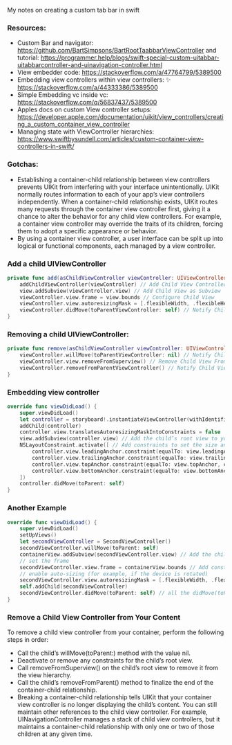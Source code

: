 My notes on creating a custom tab bar in swift<!--more-->

### Resources:
- Custom Bar and navigator: https://github.com/BartSimpsons/BartRootTaabbarViewController and tutorial: https://programmer.help/blogs/swift-special-custom-uitabbar-uitabbarcontroller-and-uinavigation-controller.html
- View embedder code: https://stackoverflow.com/a/47764799/5389500
- Embedding view controllers within view controllers: ✨ https://stackoverflow.com/a/44333386/5389500
- Simple Embedding vc inside vc: https://stackoverflow.com/q/56837437/5389500
- Apples docs on custom View controller setups: https://developer.apple.com/documentation/uikit/view_controllers/creating_a_custom_container_view_controller
- Managing state with ViewController hierarchies: https://www.swiftbysundell.com/articles/custom-container-view-controllers-in-swift/


### Gotchas:
- Establishing a container-child relationship between view controllers prevents UIKit from interfering with your interface unintentionally. UIKit normally routes information to each of your app’s view controllers independently. When a container-child relationship exists, UIKit routes many requests through the container view controller first, giving it a chance to alter the behavior for any child view controllers. For example, a container view controller may override the traits of its children, forcing them to adopt a specific appearance or behavior.
- By using a container view controller, a user interface can be split up into logical or functional components, each managed by a view controller.

### Add a child UIViewController
```swift
private func add(asChildViewController viewController: UIViewController) {
    addChildViewController(viewController) // Add Child View Controller
    view.addSubview(viewController.view) // Add Child View as Subview
    viewController.view.frame = view.bounds // Configure Child View
    viewController.view.autoresizingMask = [.flexibleWidth, .flexibleHeight]
    viewController.didMove(toParentViewController: self) // Notify Child View Controller
}
```
### Removing a child UIViewController:
```swift
private func remove(asChildViewController viewController: UIViewController) {
    viewController.willMove(toParentViewController: nil) // Notify Child View Controller
    viewController.view.removeFromSuperview() // Remove Child View From Superview
    viewController.removeFromParentViewController() // Notify Child View Controller
}
```
### Embedding view controller
```swift
override func viewDidLoad() {
    super.viewDidLoad()
    let controller = storyboard!.instantiateViewController(withIdentifier: "Second")
    addChild(controller)
    controller.view.translatesAutoresizingMaskIntoConstraints = false
    view.addSubview(controller.view) // Add the child’s root view to your container’s view hierarchy.
    NSLayoutConstraint.activate([ // Add constraints to set the size and position of the child’s root view.
        controller.view.leadingAnchor.constraint(equalTo: view.leadingAnchor, constant: 10),
        controller.view.trailingAnchor.constraint(equalTo: view.trailingAnchor, constant: -10),
        controller.view.topAnchor.constraint(equalTo: view.topAnchor, constant: 10),
        controller.view.bottomAnchor.constraint(equalTo: view.bottomAnchor, constant: -10)
    ])
    controller.didMove(toParent: self)
}
```
### Another Example
```swift
override func viewDidLoad() {
    super.viewDidLoad()
    setUpViews()
    let secondViewController = SecondViewController()
    secondViewController.willMove(toParent: self)
    containerView.addSubview(secondViewController.view) // Add the child’s root view to your container’s view hierarchy.
    // set the frame
    secondViewController.view.frame = containerView.bounds // Add constraints to set the size and position of the child’s root view.
    // enable auto-sizing (for example, if the device is rotated)
    secondViewController.view.autoresizingMask = [.flexibleWidth, .flexibleHeight]
    self.addChild(secondViewController)
    secondViewController.didMove(toParent: self) // all the didMove(toParent:) method of the child view controller to notify it that the transition is complete.
}
```

### Remove a Child View Controller from Your Content
To remove a child view controller from your container, perform the following steps in order:
- Call the child’s willMove(toParent:) method with the value nil.
- Deactivate or remove any constraints for the child’s root view.
- Call removeFromSuperview() on the child’s root view to remove it from the view hierarchy.
- Call the child’s removeFromParent() method to finalize the end of the container-child relationship.
- Breaking a container-child relationship tells UIKit that your container view controller is no longer displaying the child’s content. You can still maintain other references to the child view controller. For example, UINavigationController manages a stack of child view controllers, but it maintains a container-child relationship with only one or two of those children at any given time.
